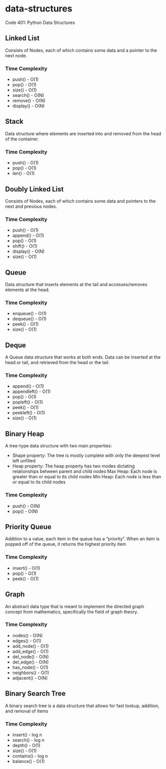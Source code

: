 # data-structures
Code 401: Python Data Structures

## Linked List
Consists of Nodes, each of which contains some data and a pointer to the next node.
### Time Complexity
* push() - O(1)
* pop() - O(1)
* size() - O(1)
* search() - O(N)
* remove() - O(N)
* display() - O(N)


## Stack
Data structure where elements are inserted into and removed from the head of the container.
### Time Complexity
* push() - O(1)
* pop() - O(1)
* len() - O(1)


## Doubly Linked List
Consists of Nodes, each of which contains some data and pointers to the next and previous nodes.
### Time Complexity
* push() - O(1)
* append() - O(1)
* pop() - O(1)
* shift() - O(1)
* display() - O(N)
* size() - O(1)



## Queue
Data structure that inserts elements at the tail and accesses/removes elements at the head.
### Time Complexity
* enqueue() - O(1)
* dequeue() - O(1)
* peek() - O(1)
* size() - O(1)



## Deque
A Queue data structure that works at both ends.
Data can be inserted at the head or tail, and retrieved from the head or the tail.
### Time Complexity
* append() - O(1)
* appendleft() - O(1)
* pop() - O(1)
* popleft() - O(1)
* peek() - O(1)
* peekleft() - O(1)
* size() - O(1)


## Binary Heap
A tree-type data structure with two main properties:
- Shape property: The tree is mostly complete with only the deepest level left unfilled
- Heap property: The heap property has two modes dictating relationships between parent and child nodes
    Max Heap: Each node is greater than or equal to its child nodes
    Min Heap: Each node is less than or equal to its child nodes

### Time Complexity
* push() - O(N)
* pop() - O(N)


## Priority Queue
Addition to a value, each item in the queue has a “priority”.
When an item is popped off of the queue, it returns the highest priority item
### Time Complexity
* insert() - O(1)
* pop() - O(1)
* peek() - O(1)

## Graph
An abstract data type that is meant to implement the directed graph concept from mathematics, specifically the field of graph theory.
### Time Complexity
* nodes() - O(N)
* edges() - O(1)
* add_node() - O(1)
* add_edge() - O(1)
* del_node() - O(N)
* del_edge() - O(N)
* has_node() - O(1)
* neighbors() - O(1)
* adjacent() - O(N)


## Binary Search Tree
A binary search tree is a data structure that allows for fast lookup, addition, and removal of items
### Time Complexity
* insert() - log n
* search() - log n
* depth() - O(1)
* size() - O(1)
* contains() - log n
* balance() - O(1)